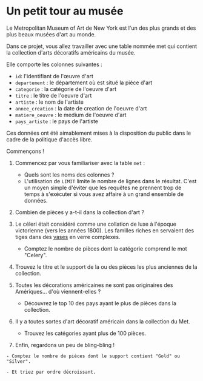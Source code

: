 # Un petit tour au musée

Le Metropolitan Museum of Art de New York est l'un des plus grands et des plus beaux musées d'art au monde.

Dans ce projet, vous allez travailler avec une table nommée met qui contient la collection d'arts décoratifs américains du musée.

Elle comporte les colonnes suivantes :

- `id`: l'identifiant de l'œuvre d'art
- `departement` : le département où est situé la pièce d'art
- `categorie` : la catégorie de l'oeuvre d'art
- `titre` : le titre de l'oeuvre d'art
- `artiste` : le nom de l'artiste
- `annee_creation` : la date de creation de l'oeuvre d'art
- `matiere_oeuvre` : le medium de l'oeuvre d'art
- `pays_artiste` : le pays de l'artiste

Ces données ont été aimablement mises à la disposition du public dans le cadre de la politique d'accès libre.

Commençons !

1. Commencez par vous familiariser avec la table `met` :
    - Quels sont les noms des colonnes ?
    - L'utilisation de `LIMIT` limite le nombre de lignes dans le résultat. C'est un moyen simple d'éviter que les requêtes ne prennent trop de temps à s'exécuter si vous avez affaire à un grand ensemble de données.
 
 
2. Combien de pièces y a-t-il dans la collection d'art  ?
    
    
3. Le céleri était considéré comme une collation de luxe à l'époque victorienne (vers les années 1800). Les familles riches en servaient des tiges dans des [vases](https://fr.wikipedia.org/wiki/Vase_%C3%A0_c%C3%A9leri) en verre complexes.

    - Comptez le nombre de pièces dont la catégorie comprend le mot "Celery".
  
  
4. Trouvez le titre et le support de la ou des pièces les plus anciennes de la collection.


5. Toutes les décorations américaines ne sont pas originaires des Amériques... d'où viennent-elles ?

    - Découvrez le top 10 des pays ayant le plus de pièces dans la collection.
  
  
6. Il y a toutes sortes d'art décoratif américain dans la collection du Met.

    - Trouvez les catégories ayant plus de 100 pièces.
 
 
 
7.   Enfin, regardons un peu de bling-bling !

    - Comptez le nombre de pièces dont le support contient "Gold" ou "Silver".

    - Et triez par ordre décroissant.
